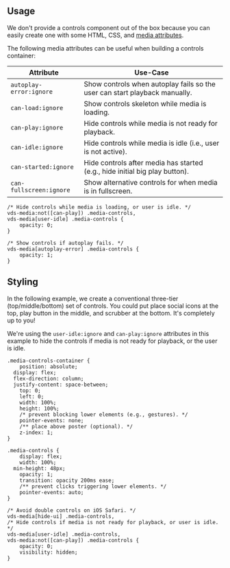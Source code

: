 ## Usage

We don't provide a controls component out of the box because you can easily create one with
some HTML, CSS, and [media attributes](../../../getting-started/styling.md#media-attributes).

The following media attributes can be useful when building a controls container:

| Attribute               | Use-Case                                                                    |
| ----------------------- | --------------------------------------------------------------------------- |
| `autoplay-error:ignore` | Show controls when autoplay fails so the user can start playback manually.  |
| `can-load:ignore`       | Show controls skeleton while media is loading.                              |
| `can-play:ignore`       | Hide controls while media is not ready for playback.                        |
| `can-idle:ignore`       | Hide controls while media is idle (i.e., user is not active).               |
| `can-started:ignore`    | Hide controls after media has started (e.g., hide initial big play button). |
| `can-fullscreen:ignore` | Show alternative controls for when media is in fullscreen.                  |

```css:copy
/* Hide controls while media is loading, or user is idle. */
vds-media:not([can-play]) .media-controls,
vds-media[user-idle] .media-controls {
	opacity: 0;
}

/* Show controls if autoplay fails. */
vds-media[autoplay-error] .media-controls {
	opacity: 1;
}
```

## Styling

In the following example, we create a conventional three-tier (top/middle/bottom) set of controls. You
could put place social icons at the top, play button in the middle, and scrubber at the bottom. It's
completely up to you!

We're using the `user-idle:ignore` and `can-play:ignore` attributes in this example to
hide the controls if media is not ready for playback, or the user is idle.

<slot name="styling" />

```css:copy
.media-controls-container {
	position: absolute;
  display: flex;
  flex-direction: column;
  justify-content: space-between;
	top: 0;
	left: 0;
	width: 100%;
	height: 100%;
	/* prevent blocking lower elements (e.g., gestures). */
	pointer-events: none;
	/** place above poster (optional). */
	z-index: 1;
}

.media-controls {
	display: flex;
	width: 100%;
  min-height: 48px;
	opacity: 1;
	transition: opacity 200ms ease;
	/** prevent clicks triggering lower elements. */
	pointer-events: auto;
}

/* Avoid double controls on iOS Safari. */
vds-media[hide-ui] .media-controls,
/* Hide controls if media is not ready for playback, or user is idle. */
vds-media[user-idle] .media-controls,
vds-media:not([can-play]) .media-controls {
	opacity: 0;
	visibility: hidden;
}
```

